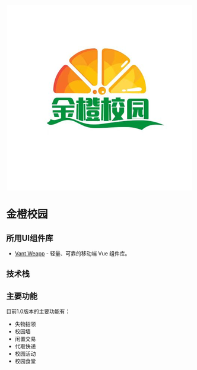 <div>
    <div align='center'>
        <img src="src/static/images/logo.png" alt="logo">
    </div>
</div>

# 金橙校园

## 所用UI组件库
- [Vant Weapp](https://vant-contrib.gitee.io/vant/v2/#/zh-CN) - 轻量、可靠的移动端 Vue 组件库。

## 技术栈


## 主要功能
 目前1.0版本的主要功能有：
 - 失物招领
 - 校园墙
 - 闲置交易
 - 代取快递
 - 校园活动
 - 校园食堂
